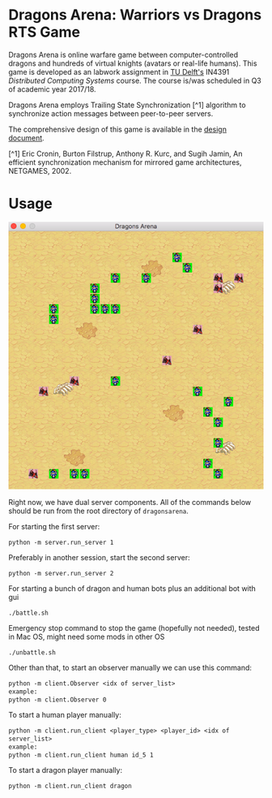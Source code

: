 # Dragons Arena: Warriors vs Dragons RTS Game

Dragons Arena is online warfare game between computer-controlled dragons and hundreds of virtual knights (avatars or real-life humans).
This game is developed as an labwork assignment in [TU Delft's](https://www.tudelft.nl/) IN4391 *Distributed Computing Systems* course. The course is/was scheduled in Q3 of academic year 2017/18.

Dragons Arena employs Trailing State Synchronization [^1] algorithm to synchronize action messages between peer-to-peer servers.

The comprehensive design of this game is available in the [design document](DESIGN.md).

[^1] Eric Cronin, Burton Filstrup, Anthony R. Kurc, and Sugih Jamin, An efficient synchronization mechanism for mirrored game architectures, NETGAMES, 2002.

# Usage

![Screenshot of Dragons Arena](img/da_screenshot.png)

Right now, we have dual server components.
All of the commands below should be run from the root directory of `dragonsarena`.


For starting the first server:

```
python -m server.run_server 1
```

Preferably in another session, start the second server:

```
python -m server.run_server 2
```

For starting a bunch of dragon and human bots plus an additional bot with gui

```
./battle.sh
```

Emergency stop command to stop the game (hopefully not needed), tested in Mac OS, might need some mods in other OS

```
./unbattle.sh
```

Other than that, to start an observer manually we can use this command:

```
python -m client.Observer <idx of server_list>
example:
python -m client.Observer 0
```

To start a human player manually:

```
python -m client.run_client <player_type> <player_id> <idx of server_list>
example:
python -m client.run_client human id_5 1
```

To start a dragon player manually:

```
python -m client.run_client dragon
```

